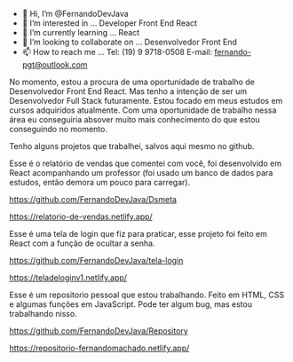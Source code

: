 - 👋 Hi, I’m @FernandoDevJava
- 👀 I’m interested in ... Developer Front End React
- 🌱 I’m currently learning ... React
- 💞️ I’m looking to collaborate on ...  Desenvolvedor Front End  
- 📫 How to reach me ...  Tel: (19) 9 9718-0508     E-mail: fernando-pgt@outlook.com

No momento, estou a procura de uma oportunidade de trabalho de Desenvolvedor Front End React.  Mas tenho a intenção de ser um Desenvolvedor Full Stack futuramente.
Estou focado em meus estudos em cursos adquiridos atualmente. Com uma oportunidade de trabalho nessa área eu conseguiria absover muito mais conhecimento do que estou conseguindo no momento.

Tenho alguns projetos que trabalhei, salvos aqui mesmo no github.

Esse é o relatório de vendas que comentei com você, foi desenvolvido em React acompanhando um professor (foi usado um banco de dados para estudos, então demora um pouco para carregar).

https://github.com/FernandoDevJava/Dsmeta

https://relatorio-de-vendas.netlify.app/

Esse é uma tela de login que fiz para praticar, esse projeto foi feito em React com a função de ocultar a senha.

https://github.com/FernandoDevJava/tela-login

https://teladeloginv1.netlify.app/

Esse é um repositorio pessoal que estou trabalhando. Feito em HTML, CSS e algumas funções em JavaScript. Pode ter algum bug, mas estou trabalhando nisso.

https://github.com/FernandoDevJava/Repository

https://repositorio-fernandomachado.netlify.app/

<!---
FernandoDevJava/FernandoDevJava is a ✨ special ✨ repository because its `README.md` (this file) appears on your GitHub profile.
You can click the Preview link to take a look at your changes.
--->
